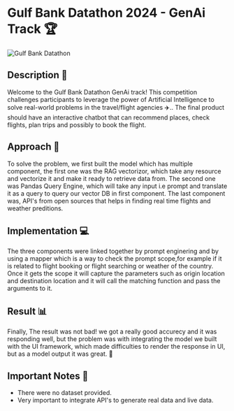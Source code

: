 # Gulf Bank Datathon 2024 - GenAi Track 🏆
![Gulf Bank Datathon](https://images.spr.so/cdn-cgi/imagedelivery/j42No7y-dcokJuNgXeA0ig/c7e0024e-5af9-44fa-8483-19275432ebf1/Website_banner/public)

## Description 🚀
Welcome to the Gulf Bank Datathon GenAi track! This competition challenges participants to leverage the power of Artificial Intelligence to solve real-world problems in the travel/flight agencies ✈️.. The final product should have an interactive chatbot that can recommend places, check flights, plan trips and possibly to book the flight. 

## Approach  📝
To solve the problem, we first built the model which has multiple component, the first one was the RAG vectorizor, which take any resource and vectorize it and make it ready to retrieve data from. The second one was Pandas Query Engine, which will take any input i.e prompt and translate it as a query to query our vector DB in first component. The last component was, API's from open sources that helps in finding real time flights and weather preditions.

## Implementation 💻
The three components were linked together by prompt enginering and by using a mapper which is a way to check the prompt scope,for example if it is related to flight booking or flight searching or weather of the country. Once it gets the scope it will capture the parameters such as origin location and destination location and it will call the matching function and pass the arguments to it.

## Result 📊
Finally, The result was not bad! we got a really good accurecy and it was responding well, but the problem was with integrating the model we built with the UI framework, which made difficulties to render the response in UI, but as a model output it was great. 🤖

## Important Notes 🎉
- There were no dataset provided.
- Very important to integrate API's to generate real data and live data. 


